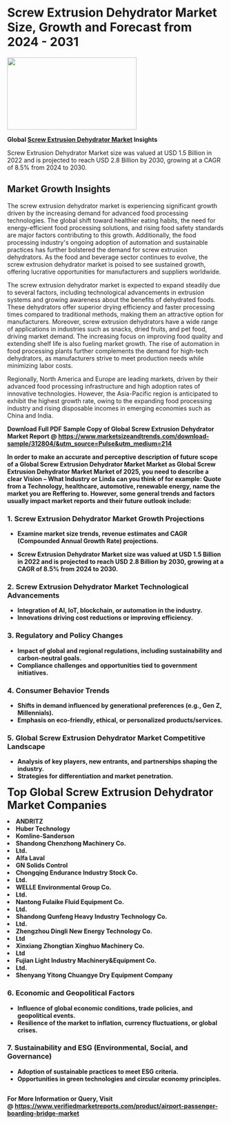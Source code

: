 <H1>Screw Extrusion Dehydrator Market Size, Growth and Forecast from 2024 - 2031</H1><img class="aligncenter size-medium wp-image-584254" src="https://thirdeyenews.in/wp-content/uploads/2024/09/Global-Market-Research-300x168.jpeg" alt="" width="300" height="168" /><p><strong>Global&nbsp;<a href="https://www.marketsizeandtrends.com/download-sample/312804/&amp;utm_source=Pulse&amp;utm_medium=214">Screw Extrusion Dehydrator Market</a> Insights</strong></p><p>Screw Extrusion Dehydrator Market size was valued at USD 1.5 Billion in 2022 and is projected to reach USD 2.8 Billion by 2030, growing at a CAGR of 8.5% from 2024 to 2030.</p><p><h2>Market Growth Insights</h2> <p>The screw extrusion dehydrator market is experiencing significant growth driven by the increasing demand for advanced food processing technologies. The global shift toward healthier eating habits, the need for energy-efficient food processing solutions, and rising food safety standards are major factors contributing to this growth. Additionally, the food processing industry's ongoing adoption of automation and sustainable practices has further bolstered the demand for screw extrusion dehydrators. As the food and beverage sector continues to evolve, the screw extrusion dehydrator market is poised to see sustained growth, offering lucrative opportunities for manufacturers and suppliers worldwide.</p> <p><strong></strong></p> <p>The screw extrusion dehydrator market is expected to expand steadily due to several factors, including technological advancements in extrusion systems and growing awareness about the benefits of dehydrated foods. These dehydrators offer superior drying efficiency and faster processing times compared to traditional methods, making them an attractive option for manufacturers. Moreover, screw extrusion dehydrators have a wide range of applications in industries such as snacks, dried fruits, and pet food, driving market demand. The increasing focus on improving food quality and extending shelf life is also fueling market growth. The rise of automation in food processing plants further complements the demand for high-tech dehydrators, as manufacturers strive to meet production needs while minimizing labor costs. <p>Regionally, North America and Europe are leading markets, driven by their advanced food processing infrastructure and high adoption rates of innovative technologies. However, the Asia-Pacific region is anticipated to exhibit the highest growth rate, owing to the expanding food processing industry and rising disposable incomes in emerging economies such as China and India.</p> <p><strong></p><p><span class=""><strong>Download Full PDF Sample Copy of Global Screw Extrusion Dehydrator Market Report</strong> @ <a href="https://www.marketsizeandtrends.com/download-sample/312804/&amp;utm_source=Pulse&amp;utm_medium=214" target="_blank">https://www.marketsizeandtrends.com/download-sample/312804/&amp;utm_source=Pulse&amp;utm_medium=214</a></span></p><p>In order to make an accurate and perceptive description of future scope of a Global&nbsp;Screw Extrusion Dehydrator Market Market as Global&nbsp;Screw Extrusion Dehydrator Market Market of 2025, you need to describe a clear Vision &ndash; What Industry or Linda can you think of for example: Quote from a Technology, healthcare, automotive, renewable energy, name the market you are Reffering to. However, some general trends and factors usually impact market reports and their future outlook include:</p><h3>1.&nbsp;<strong>Screw Extrusion Dehydrator Market Growth Projections</strong></h3><ul><li>Examine market size trends, revenue estimates and CAGR (Compounded Annual Growth Rate) projections.</li><li><p>Screw Extrusion Dehydrator Market size was valued at USD 1.5 Billion in 2022 and is projected to reach USD 2.8 Billion by 2030, growing at a CAGR of 8.5% from 2024 to 2030.</p></li></ul><h3>2.&nbsp;<strong>Screw Extrusion Dehydrator Market Technological Advancements</strong></h3><ul><li>Integration of AI, IoT, blockchain, or automation in the industry.</li><li>Innovations driving cost reductions or improving efficiency.</li></ul><h3>3.&nbsp;<strong>Regulatory and Policy Changes</strong></h3><ul><li>Impact of global and regional regulations, including sustainability and carbon-neutral goals.</li><li>Compliance challenges and opportunities tied to government initiatives.</li></ul><h3>4.&nbsp;<strong>Consumer Behavior Trends</strong></h3><ul><li>Shifts in demand influenced by generational preferences (e.g., Gen Z, Millennials).</li><li>Emphasis on eco-friendly, ethical, or personalized products/services.</li></ul><h3>5.&nbsp;<strong>Global Screw Extrusion Dehydrator Market Competitive Landscape</strong></h3><ul><li>Analysis of key players, new entrants, and partnerships shaping the industry.</li><li>Strategies for differentiation and market penetration.</li></ul><p data-pm-slice="1 1 []"><span style="color: inherit; font-family: inherit; font-size: 25px;">Top Global Screw Extrusion Dehydrator Market Companies</span></p><div class="" data-test-id=""><p><li>ANDRITZ</li><li> Huber Technology</li><li> Komline-Sanderson</li><li> Shandong Chenzhong Machinery Co.</li><li>Ltd.</li><li> Alfa Laval</li><li> GN Solids Control</li><li> Chongqing Endurance Industry Stock Co.</li><li>Ltd.</li><li> WELLE Environmental Group Co.</li><li>Ltd.</li><li> Nantong Fulaike Fluid Equipment Co.</li><li>Ltd.</li><li> Shandong Qunfeng Heavy Industry Technology Co.</li><li> Ltd.</li><li> Zhengzhou Dingli New Energy Technology Co.</li><li>Ltd</li><li> Xinxiang Zhongtian Xinghuo Machinery Co.</li><li>Ltd</li><li> Fujian Light Industry Machinery&Equipment Co.</li><li>Ltd.</li><li> Shenyang Yitong Chuangye Dry Equipment Company</li></p></div><h3>6.&nbsp;<strong>Economic and Geopolitical Factors</strong></h3><ul><li>Influence of global economic conditions, trade policies, and geopolitical events.</li><li>Resilience of the market to inflation, currency fluctuations, or global crises.</li></ul><h3>7.&nbsp;<strong>Sustainability and ESG (Environmental, Social, and Governance)</strong></h3><ul><li>Adoption of sustainable practices to meet ESG criteria.</li><li>Opportunities in green technologies and circular economy principles.</li></ul><h2><strong style="font-size: 14px;">For More Information or Query, Visit @&nbsp;</strong><a style="background-color: #ffffff; font-size: 14px;" href="https://www.marketsizeandtrends.com/report/screw-extrusion-dehydrator-market/" target="_blank">https://www.verifiedmarketreports.com/product/airport-passenger-boarding-bridge-market</a></h2>
